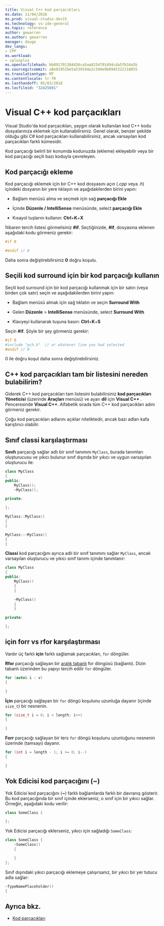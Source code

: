 ```yaml
---
title: Visual C++ kod parçacıkları
ms.date: 11/04/2016
ms.prod: visual-studio-dev15
ms.technology: vs-ide-general
ms.topic: reference
author: gewarren
ms.author: gewarren
manager: douge
dev_langs:
- CPP
ms.workload:
- cplusplus
ms.openlocfilehash: bb091701384d36ca5aa8154701d94cda5fb34a5b
ms.sourcegitcommit: a8e01952be5a539104e2c599e9b8945322118055
ms.translationtype: MT
ms.contentlocale: tr-TR
ms.lasthandoff: 05/03/2018
ms.locfileid: "32425601"
---
```

# <a name="visual-c-code-snippets"></a>Visual C++ kod parçacıkları

Visual Studio'da kod parçacıkları, yaygın olarak kullanılan kod C++ kodu dosyalarınıza eklemek için kullanabilirsiniz. Genel olarak, benzer şekilde olduğu gibi C# kod parçacıkları kullanabilirsiniz, ancak varsayılan kod parçacıkları farklı kümesidir.

Kod parçacığı belirli bir konumda kodunuzda (ekleme) ekleyebilir veya bir kod parçacığı seçili bazı koduyla çevreleyen.

## <a name="insert-a-code-snippet"></a>Kod parçacığı ekleme

Kod parçacığı eklemek için bir C++ kod dosyasını açın (*.cpp* veya *.h*) içindeki dosyanın bir yere tıklayın ve aşağıdakilerden birini yapın:

- Bağlam menüsü alma ve seçmek için sağ **parçacığı Ekle**

- İçinde **Düzenle / IntelliSense** menüsünde, select **parçacığı Ekle**

- Kısayol tuşlarını kullanın: **Ctrl**+**K**+**X**

İtibaren tercih listesi görmelisiniz **#if**. Seçtiğinizde, **#if**, dosyasına eklenen aşağıdaki kodu görmeniz gerekir:

```cpp
#if 0

#endif // 0
```

Daha sonra değiştirebilirsiniz **0** doğru koşulu.

## <a name="use-a-code-snippet-to-surround-selected-code"></a>Seçili kod surround için bir kod parçacığı kullanın

Seçili kod surround için bir kod parçacığı kullanmak için bir satırı (veya birden çok satır) seçin ve aşağıdakilerden birini yapın:

- Bağlam menüsü almak için sağ tıklatın ve seçin **Surround With**

- Gelen **Düzenle** > **IntelliSense** menüsünde, select **Surround With**

- Klavyeyi kullanarak tuşuna basın: **Ctrl**+**K**+**S**

Seçin **#if**. Şöyle bir şey görmeniz gerekir:

```cpp
#if 0
#include "pch.h"  // or whatever line you had selected
#endif // 0
```

0 ile doğru koşul daha sonra değiştirebilirsiniz.

## <a name="where-can-i-find-a-complete-list-of-the-c-code-snippets"></a>C++ kod parçacıkları tam bir listesini nereden bulabilirim?

Giderek C++ kod parçacıkları tam listesini bulabilirsiniz **kod parçacıkları Yöneticisi** (üzerinde **Araçları** menüsü) ve ayarı **dil** için **Visual C++** . Penceresinde **Visual C++**. Alfabetik sırada tüm C++ kod parçacıkları adını görmeniz gerekir.

Çoğu kod parçacıkları adlarını açıklar niteliktedir, ancak bazı adları kafa karıştırıcı olabilir.

## <a name="class-vs-classi"></a>Sınıf classi karşılaştırması

**Sınıfı** parçacığı sağlar adlı bir sınıf tanımını `MyClass`, burada tanımları oluşturucusu ve yıkıcı bulunur sınıf dışında bir yıkıcı ve uygun varsayılan oluşturucu ile:

```cpp
class MyClass
{
public:
    MyClass();
    ~MyClass();

private:

};

MyClass::MyClass()
{
}

MyClass::~MyClass()
{
}
```

**Classi** kod parçacığını ayrıca adlı bir sınıf tanımını sağlar `MyClass`, ancak varsayılan oluşturucu ve yıkıcı sınıf tanımı içinde tanımlanır:

```cpp
class MyClass
{
public:
    MyClass()
    {
    }

    ~MyClass()
    {
    }

private:

};
```

## <a name="for-vs-forr-vs-rfor"></a>için forr vs rfor karşılaştırması

Vardır üç farklı **için** farklı sağlamak parçacıkları, `for` döngüler.

**Rfor** parçacığı sağlayan bir [aralık tabanlı](/cpp/cpp/range-based-for-statement-cpp) for döngüsü (bağlantı). Dizin tabanlı üzerinden bu yapıyı tercih edilir `for` döngüler.

```cpp
for (auto& i : v)
{

}
```

**İçin** parçacığı sağlayan bir `for` döngü koşulunu uzunluğa dayanır (içinde `size_t`) bir nesnenin.

```cpp
for (size_t i = 0; i < length; i++)
{

}
```

**Forr** parçacığı sağlayan bir ters `for` döngü koşulunu uzunluğunu nesnenin üzerinde (tamsayı) dayanır.

```cpp
for (int i = length - 1; i >= 0; i--)
{

}
```

## <a name="the-destructor-snippet-"></a>Yok Edicisi kod parçacığını (~)

Yok Edicisi kod parçacığını (**~**) farklı bağlamlarda farklı bir davranış gösterir. Bu kod parçacığında bir sınıf içinde eklerseniz, o sınıf için bir yıkıcı sağlar. Örneğin, aşağıdaki kodu verilir:

```cpp
class SomeClass {

};
```

Yok Edicisi parçacığı eklerseniz, yıkıcı için sağladığı `SomeClass`:

```cpp
class SomeClass {
    ~SomeClass()
    {

    }
};
```

Sınıf dışındaki yıkıcı parçacığı eklemeye çalışırsanız, bir yıkıcı bir yer tutucu adla sağlar:

```cpp
~TypeNamePlaceholder()
{

```

## <a name="see-also"></a>Ayrıca bkz.

- [Kod parçacıkları](../ide/code-snippets.md)